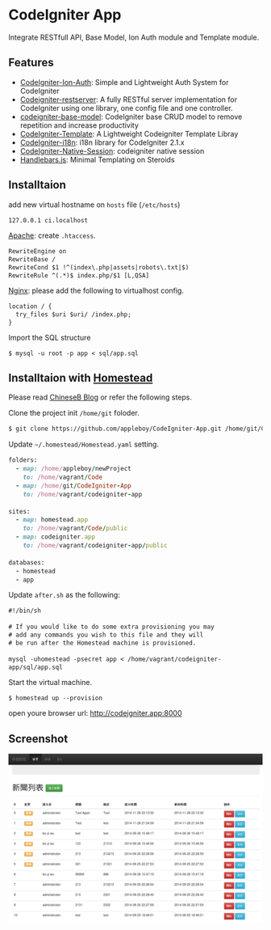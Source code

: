 # CodeIgniter App

Integrate RESTfull API, Base Model, Ion Auth module and Template module.

## Features

* [CodeIgniter-Ion-Auth][1]: Simple and Lightweight Auth System for CodeIgniter
* [Codeigniter-restserver][2]: A fully RESTful server implementation for CodeIgniter using one library, one config file and one controller.
* [codeigniter-base-model][3]: CodeIgniter base CRUD model to remove repetition and increase productivity
* [CodeIgniter-Template][4]: A Lightweight Codeigniter Template Libray
* [CodeIgniter-i18n][5]: i18n library for CodeIgniter 2.1.x
* [CodeIgniter-Native-Session][6]: codeigniter native session
* [Handlebars.js][7]: Minimal Templating on Steroids

[1]: https://github.com/benedmunds/CodeIgniter-Ion-Auth
[2]: https://github.com/chriskacerguis/codeigniter-restserver
[3]: https://github.com/appleboy/Codeigniter-Base-Model
[4]: https://github.com/appleboy/CodeIgniter-Template
[5]: https://github.com/appleboy/CodeIgniter-i18n
[6]: https://github.com/appleboy/CodeIgniter-Native-Session
[7]: http://handlebarsjs.com/

## Installtaion

add new virtual hostname on `hosts` file (`/etc/hosts`)

```
127.0.0.1 ci.localhost
```

[Apache](http://httpd.apache.org/): create `.htaccess`.

```
RewriteEngine on
RewriteBase /
RewriteCond $1 !^(index\.php|assets|robots\.txt|$)
RewriteRule ^(.*)$ index.php/$1 [L,QSA]
```

[Nginx](http://nginx.org/): please add the following to virtualhost config.

```
location / {
  try_files $uri $uri/ /index.php;
}
```

Import the SQL structure

```
$ mysql -u root -p app < sql/app.sql
```

## Installtaion with [Homestead](http://laravel.com/docs/4.2/homestead)

Please read [ChineseB Blog](http://blog.wu-boy.com/2014/12/codeigniter-with-homestead-development/) or refer the following steps.

Clone the project init `/home/git` foloder.

```bash
$ git clone https://github.com/appleboy/CodeIgniter-App.git /home/git/CodeIgniter-App
```

Update `~/.homestead/Homestead.yaml` setting.

```ruby
folders:
  - map: /home/appleboy/newProject
    to: /home/vagrant/Code
  - map: /home/git/CodeIgniter-App
    to: /home/vagrant/codeigniter-app
 
sites:
  - map: homestead.app
    to: /home/vagrant/Code/public
  - map: codeigniter.app
    to: /home/vagrant/codeigniter-app/public
 
databases:
  - homestead
  - app
```

Update `after.sh` as the following:

```
#!/bin/sh
 
# If you would like to do some extra provisioning you may
# add any commands you wish to this file and they will
# be run after the Homestead machine is provisioned.
 
mysql -uhomestead -psecret app < /home/vagrant/codeigniter-app/sql/app.sql
```

Start the virtual machine.

```
$ homestead up --provision
```

open youre browser url: http://codeigniter.app:8000
## Screenshot

<img src="https://raw.githubusercontent.com/appleboy/CodeIgniter-App/master/screenshot/screenshot.png" alt="screenshot" />

